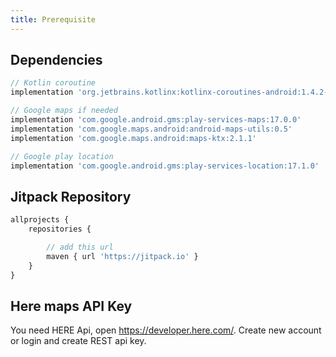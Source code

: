 ```yaml
---
title: Prerequisite
---
```


## Dependencies
```jsx
// Kotlin coroutine
implementation 'org.jetbrains.kotlinx:kotlinx-coroutines-android:1.4.2-native-mt'

// Google maps if needed
implementation 'com.google.android.gms:play-services-maps:17.0.0'
implementation 'com.google.maps.android:android-maps-utils:0.5'
implementation 'com.google.maps.android:maps-ktx:2.1.1'

// Google play location
implementation 'com.google.android.gms:play-services-location:17.1.0'
```

## Jitpack Repository
```jsx
allprojects {
    repositories {

        // add this url
        maven { url 'https://jitpack.io' }
    }
}
```

## Here maps API Key
You need HERE Api, open https://developer.here.com/. Create new account or login and create REST api key.